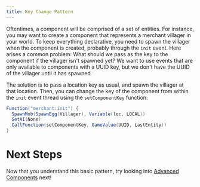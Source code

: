 ```yaml
---
title: Key Change Pattern
---
```


Oftentimes, a component will be comprised of a set of entities. For instance, you may want to create a component that represents a merchant villager in your world. To keep
everything declarative, you need to spawn the villager when the component is created, probably through the `init` event. Here arises a common problem: What should we pass
as the key to the component if the villager isn't spawned yet? We want to use events that are only available to components with a UUID key, but we don't have the UUID of
the villager until it has spawned.

The solution is to pass a location key as usual, and spawn the villager at that location. Then, you can change the key of the component from within the `init` event thread
using the `setComponentKey` function:

```cs
Function("merchant:init") {
  SpawnMob(SpawnEgg(Villager), Variable(loc, LOCAL))
  SetAI(None)
  CallFunction(setComponentKey, GameValue(UUID, LastEntity))
}
```

# Next Steps

Now that you understand this basic pattern, try looking into [Advanced Components](advanced-components) next!
